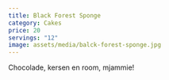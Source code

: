 ```yaml
---
title: Black Forest Sponge
category: Cakes
price: 20
servings: "12"
image: assets/media/balck-forest-sponge.jpg
---
```

Chocolade, kersen en room, mjammie!